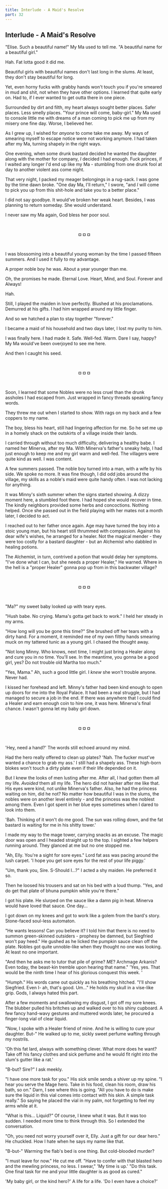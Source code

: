 ```yaml
---
title: Interlude - A Maid's Resolve
part: 32
---
```


## Interlude - A Maid's Resolve

"Elise. Such a beautiful name!" My Ma used to tell me. "A beautiful name for a beautiful girl."

Hah. Fat lotta good it did me.

Beautiful girls with beautiful names don't last long in the slums. At least, they don't stay beautiful for long.

Yet, even horny fucks with grabby hands won't touch you if you're smeared in mud and shit, not when they have other options. I learned that quite early on. Had to, if I ever wanted to get outta there in one piece.

Surrounded by dirt and filth, my heart always sought better places. Safer places. Less smelly places. "Your prince will come, baby-girl." My Ma used to console little me with dreams of a man coming to pick me up from my misery one fine day. Worse, I believed her.

As I grew up, I wished for _anyone_ to come take me away. My ways of smearing myself to escape notice were not working anymore. I had taken after my Ma, turning shapely in the right ways.

One evening, when some drunk bastard decided he wanted the daughter along with the mother for company, _I_ decided I had enough. Fuck princes, if I waited any longer I'd end up like my Ma - stumbling from one drunk fool at day to another violent ass come night.

That very night, I packed my meager belongings in a rug-sack. I was gone by the time dawn broke. "One day Ma, I'll return," I swore, "and _I_ will come to pick you up from this shit-hole and take you to a better place."

I did not say goodbye. It would've broken her weak heart. Besides, I was planning to return someday. She would understand.

I never saw my Ma again, God bless her poor soul.

<br />
<p style="text-align:center"><strong>¤ ¤ ¤</strong></p>
<br />

I was blossoming into a beautiful young woman by the time I passed fifteen summers. And I used it fully to my advantage.

A proper noble boy he was. About a year younger than me.

Oh, the promises he made. Eternal Love. Heart, Mind, and Soul. Forever and Always!

Hah.

Still, I played the maiden in love perfectly. Blushed at his proclamations. Demurred at his gifts. I had him wrapped around my little finger.

And so we hatched a plan to stay together "forever."

I became a maid of his household and two days later, I lost my purity to him.

I was finally here. I had made it. Safe. Well-fed. Warm. Dare I say, happy? My Ma would've been overjoyed to see me here.

And then I caught his seed.

<br />
<p style="text-align:center"><strong>¤ ¤ ¤</strong></p>
<br />

Soon, I learned that some Nobles were no less cruel than the drunk assholes I had escaped from. Just wrapped in fancy threads speaking fancy words.

They threw me out when I started to show. With rags on my back and a few coppers to my name.

The boy, bless his heart, still had lingering affection for me. So he set me up in a homely shack on the outskirts of a village inside their lands.

I carried through without too much difficulty, delivering a healthy babe. I named her Minerva, after my Ma. With Minerva's father's sneaky help, I had just enough to keep me and my girl warm and well-fed. The villagers were quite kind as well. I was content.

A few summers passed. The noble boy turned into a man, with a wife by his side. We spoke no more. It was fine though, I did odd jobs around the village, my skills as a noble's maid were quite handy often. I was not lacking for anything.

It was Minny's sixth summer when the signs started showing. A dizzy moment here, a stumbled foot there. I had hoped she would recover in time. The kindly neighbors provided some herbs and concoctions. Nothing helped. Once she passed out in the field playing with her mates not a month later, I decided to act.

I reached out to her father once again. Age may have turned the boy into a stoic young man, but his heart still thrummed with compassion. Against his dear wife's wishes, he arranged for a healer. Not the magical mender - they were too costly for a bastard daughter - but an Alchemist who dabbled in healing potions.

The Alchemist, in turn, contrived a potion that would delay her symptoms. "I've done what I can, but she needs a proper Healer," He warned. Where in the hell is a "proper Healer" gonna pop up from in this backwater village?

<br />
<p style="text-align:center"><strong>¤ ¤ ¤</strong></p>
<br />

"Ma?" my sweet baby looked up with teary eyes.

"Hush babe. No crying. Mama's gotta get back to work." I held her steady in my arms.

"How long will you be gone this time?" She brushed off her tears with a dirty hand. For a moment, it reminded me of my own filthy hands smearing muck on my tattered tunic as a young girl. I chased the thought away.

"Not long Minny. Who knows, next time, I might just bring a Healer along and cure you in no time. You'll see. In the meantime, you gonna be a good girl, yes? Do not trouble old Martha too much."

"Yes, Mama." Ah, such a good little girl. I _knew_ she won't trouble anyone. Never had.

I kissed her forehead and left. Minny's father had been kind enough to open up doors for me into the Royal Palace. It had been a real struggle, but I had managed to secure a job in the end. If there was anywhere that I could find a Healer and earn enough coin to hire one, it was here. Minerva's final chance. I wasn't gonna let my baby girl down.

<br />
<p style="text-align:center"><strong>¤ ¤ ¤</strong></p>
<br />

'Hey, need a hand?' The words still echoed around my mind.

Had the hero really offered to clean up plates? 'Nah. The fucker must've wanted a chance to grab my ass.' I still had a shapely ass. These high-born blokes won't touch a dirty plate even if their life depended on it.

But I knew the looks of men lusting after me. After all, I had gotten them all my life. _Avoided_ them all my life. The hero did not hanker after me like that. His eyes were kind, not unlike Minerva's father. Also, he had the princess waiting on him, did he not? No matter how beautiful I was in the slums, the nobles were on another level entirely - and the princess was the noblest among them. Even I got spent in her blue eyes sometimes when I dared to look into them.

'Bah. Thinking of it won't do me good. The sun was rolling down, and the fat bastard is waiting for me in his shitty tower.'

I made my way to the mage tower, carrying snacks as an excuse. The magic door was open and I headed straight up to the top. I sighted a few helpers running around. They glanced at me but no one stopped me.

"Ah, Elly. You're a sight for sore eyes." Lord fat ass was pacing around the lush carpet. 'I hope you get sore eyes for the rest of your life piggy.'

"Um, thank you, Sire. S-Should I...?" I acted a shy maiden. He preferred it so.

Then he loosed his trousers and sat on his bed with a loud thump. "Yes, and do get that plate of bhuna pumpkin while you're there."

I got his plate. He slurped on the sauce like a damn pig in heat. Minerva would have loved that sauce. One day...

I got down on my knees and got to work like a golem from the bard's story. Stone-faced soul-less automaton.

"He wants lessons! Can you believe it? I told him that there is no need to summon green-skinned outsiders - prophesy be damned, but Siegfried won't pay heed." He gushed as he licked the pumpkin sauce clean off the plate. Nobles got quite unnoble-like when they thought no one was looking. At least no one important.

"And then he asks me to tutor that pile of grime? _ME_? Archmage Arkanis? Even today, the beast-kin tremble upon hearing that name." 'Yes, yes. That would be the ninth time I hear of his glorious conquest this week. '

"Humph." His words came out quickly as his breathing hitched. "I'll show Siegfried. Even I- ah, that's good. Um..." He holds my skull in a vise-like grip. Gods, I always hated this part.

After a few moments and swallowing my disgust, I got off my sore knees. The blubber pulled his britches up and walked over to his shiny cupboard. A few fancy hand-wavy gestures and muttered words later, he procured a finger-long vial of clear liquid.

"Now, I spoke with a Healer friend of mine. And he is willing to cure your daughter. But-" He walked up to me, sickly sweet perfume wafting through my nostrils.

'Oh this fat lard, always with something clever. What more does he want? Take off his fancy clothes and sick perfume and he would fit right into the slum's gutter like a rat.'

"B-but? Sire?" I ask meekly.

"I have one more task for you." His sick smile sends a shiver up my spine. "I hear you serve the Mage hero. Take in his food, clean his room, draw his bath, so on." Darn, I see where this is going. "All you have to do is make sure the liquid in this vial comes into contact with his skin. A simple task really." So saying he placed the vial in my palm, not forgetting to feel my arms while at it.

"What is this... Liquid?" Of course, I knew what it was. But it was too sudden. I needed more time to think through this. So I extended the conversation.

"Oh, you need not worry yourself over it, Elly. Just a gift for our dear hero." He chuckled. How I hate when he says my name like that.

"B-but-" Warming the flab's bed is one thing. But cold-blooded murder?

"I must leave for now." He cut me off. "Have to confer with that blasted hero and the mewling princess, no less. I swear," 'My time is up.' "Do this task. One final task for me and your little daughter is as good as cured."

'My baby girl, or the kind hero?' A life for a life. 'Do I even have a choice?'

